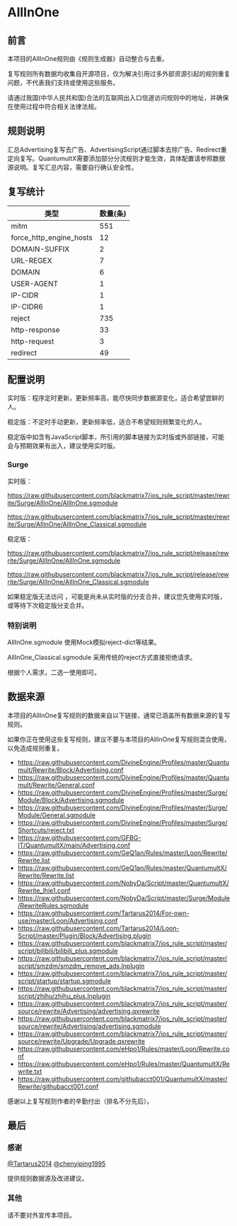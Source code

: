 # AllInOne

## 前言

本项目的AllInOne规则由《规则生成器》自动整合与去重。

复写规则所有数据均收集自开源项目，仅为解决引用过多外部资源引起的规则重复问题，不代表我们支持或使用这些服务。

请通过我国(中华人民共和国)合法的互联网出入口信道访问规则中的地址，并确保在使用过程中符合相关法律法规。
## 规则说明
汇总Advertising复写去广告、AdvertisingScript通过脚本去除广告、Redirect重定向复写。QuantumultX需要添加部分分流规则才能生效，具体配置请参照数据源说明。复写汇总内容，需要自行确认安全性。

## 复写统计

| 类型 | 数量(条) |
| ---- | ---- |
| mitm | 551 |
| force_http_engine_hosts | 12 |
| DOMAIN-SUFFIX | 2 |
| URL-REGEX | 7 |
| DOMAIN | 6 |
| USER-AGENT | 1 |
| IP-CIDR | 1 |
| IP-CIDR6 | 1 |
| reject | 735 |
| http-response | 33 |
| http-request | 3 |
| redirect | 49 |
## 配置说明

实时版：程序定时更新，更新频率高，能尽快同步数据源变化，适合希望尝鲜的人。

稳定版：不定时手动更新，更新频率低，适合不希望规则频繁变化的人。

稳定版中如含有JavaScript脚本，所引用的脚本链接为实时版或外部链接，可能会与预期效果有出入，建议使用实时版。

### Surge 

实时版：


https://raw.githubusercontent.com/blackmatrix7/ios_rule_script/master/rewrite/Surge/AllInOne/AllInOne.sgmodule

https://raw.githubusercontent.com/blackmatrix7/ios_rule_script/master/rewrite/Surge/AllInOne/AllInOne_Classical.sgmodule

稳定版：


https://raw.githubusercontent.com/blackmatrix7/ios_rule_script/release/rewrite/Surge/AllInOne/AllInOne.sgmodule

https://raw.githubusercontent.com/blackmatrix7/ios_rule_script/release/rewrite/Surge/AllInOne/AllInOne_Classical.sgmodule

如果稳定版无法访问 ，可能是尚未从实时版的分支合并，建议您先使用实时版，或等待下次稳定版分支合并。

### 特别说明

AllInOne.sgmodule 使用Mock模拟reject-dict等结果。

AllInOne_Classical.sgmodule 采用传统的reject方式直接拒绝请求。

根据个人需求，二选一使用即可。

## 数据来源

本项目的AllInOne复写规则的数据来自以下链接，通常已涵盖所有数据来源的复写规则。

如果你正在使用这些复写规则，建议不要与本项目的AllInOne复写规则混合使用，以免造成规则重复。

- https://raw.githubusercontent.com/DivineEngine/Profiles/master/Quantumult/Rewrite/Block/Advertising.conf
- https://raw.githubusercontent.com/DivineEngine/Profiles/master/Quantumult/Rewrite/General.conf
- https://raw.githubusercontent.com/DivineEngine/Profiles/master/Surge/Module/Block/Advertising.sgmodule
- https://raw.githubusercontent.com/DivineEngine/Profiles/master/Surge/Module/General.sgmodule
- https://raw.githubusercontent.com/DivineEngine/Profiles/master/Surge/Shortcuts/reject.txt
- https://raw.githubusercontent.com/GFBG-IT/QuantumultX/main/Advertising.conf
- https://raw.githubusercontent.com/GeQ1an/Rules/master/Loon/Rewrite/Rewrite.list
- https://raw.githubusercontent.com/GeQ1an/Rules/master/QuantumultX/Rewrite/Rewrite.list
- https://raw.githubusercontent.com/NobyDa/Script/master/QuantumultX/Rewrite_lhie1.conf
- https://raw.githubusercontent.com/NobyDa/Script/master/Surge/Module/RewriteRules.sgmodule
- https://raw.githubusercontent.com/Tartarus2014/For-own-use/master/Loon/Advertising.conf
- https://raw.githubusercontent.com/Tartarus2014/Loon-Script/master/Plugin/Block/Advertising.plugin
- https://raw.githubusercontent.com/blackmatrix7/ios_rule_script/master/script/bilibili/bilibili_plus.sgmodule
- https://raw.githubusercontent.com/blackmatrix7/ios_rule_script/master/script/smzdm/smzdm_remove_ads.lnplugin
- https://raw.githubusercontent.com/blackmatrix7/ios_rule_script/master/script/startup/startup.sgmodule
- https://raw.githubusercontent.com/blackmatrix7/ios_rule_script/master/script/zhihu/zhihu_plus.lnplugin
- https://raw.githubusercontent.com/blackmatrix7/ios_rule_script/master/source/rewrite/Advertising/advertising.qxrewrite
- https://raw.githubusercontent.com/blackmatrix7/ios_rule_script/master/source/rewrite/Advertising/advertising.sgmodule
- https://raw.githubusercontent.com/blackmatrix7/ios_rule_script/master/source/rewrite/Upgrade/Upgrade.qxrewrite
- https://raw.githubusercontent.com/eHpo1/Rules/master/Loon/Rewrite.conf
- https://raw.githubusercontent.com/eHpo1/Rules/master/QuantumultX/Rewrite.txt
- https://raw.githubusercontent.com/githubacct001/QuantumultX/master/Rewrite/githubacct001.conf


感谢以上复写规则作者的辛勤付出（排名不分先后）。

## 最后

### 感谢

[@Tartarus2014](https://github.com/Tartarus2014)  [@chenyiping1995](https://github.com/chenyiping1995) 

提供规则数据源及改进建议。

### 其他

请不要对外宣传本项目。